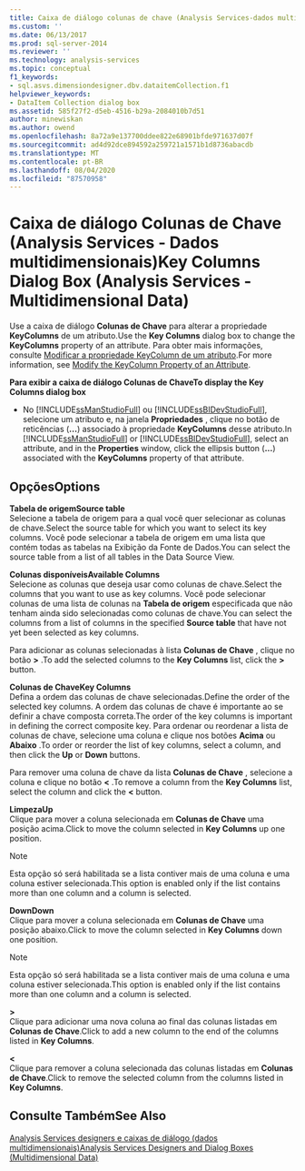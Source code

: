 ```yaml
---
title: Caixa de diálogo colunas de chave (Analysis Services-dados multidimensionais) | Microsoft Docs
ms.custom: ''
ms.date: 06/13/2017
ms.prod: sql-server-2014
ms.reviewer: ''
ms.technology: analysis-services
ms.topic: conceptual
f1_keywords:
- sql.asvs.dimensiondesigner.dbv.dataitemCollection.f1
helpviewer_keywords:
- DataItem Collection dialog box
ms.assetid: 585f27f2-d5eb-4516-b29a-2084010b7d51
author: minewiskan
ms.author: owend
ms.openlocfilehash: 8a72a9e137700ddee822e68901bfde971637d07f
ms.sourcegitcommit: ad4d92dce894592a259721a1571b1d8736abacdb
ms.translationtype: MT
ms.contentlocale: pt-BR
ms.lasthandoff: 08/04/2020
ms.locfileid: "87570958"
---
```

# <a name="key-columns-dialog-box-analysis-services---multidimensional-data"></a><span data-ttu-id="6f1dd-102">Caixa de diálogo Colunas de Chave (Analysis Services - Dados multidimensionais)</span><span class="sxs-lookup"><span data-stu-id="6f1dd-102">Key Columns Dialog Box (Analysis Services - Multidimensional Data)</span></span>
  <span data-ttu-id="6f1dd-103">Use a caixa de diálogo **Colunas de Chave** para alterar a propriedade **KeyColumns** de um atributo.</span><span class="sxs-lookup"><span data-stu-id="6f1dd-103">Use the **Key Columns** dialog box to change the **KeyColumns** property of an attribute.</span></span> <span data-ttu-id="6f1dd-104">Para obter mais informações, consulte [Modificar a propriedade KeyColumn de um atributo](multidimensional-models/attribute-properties-modify-the-keycolumn-property.md).</span><span class="sxs-lookup"><span data-stu-id="6f1dd-104">For more information, see [Modify the KeyColumn Property of an Attribute](multidimensional-models/attribute-properties-modify-the-keycolumn-property.md).</span></span>  
  
 <span data-ttu-id="6f1dd-105">**Para exibir a caixa de diálogo Colunas de Chave**</span><span class="sxs-lookup"><span data-stu-id="6f1dd-105">**To display the Key Columns dialog box**</span></span>  
  
-   <span data-ttu-id="6f1dd-106">No [!INCLUDE[ssManStudioFull](../includes/ssmanstudiofull-md.md)] ou [!INCLUDE[ssBIDevStudioFull](../includes/ssbidevstudiofull-md.md)], selecione um atributo e, na janela **Propriedades** , clique no botão de reticências (**...**) associado à propriedade **KeyColumns** desse atributo.</span><span class="sxs-lookup"><span data-stu-id="6f1dd-106">In [!INCLUDE[ssManStudioFull](../includes/ssmanstudiofull-md.md)] or [!INCLUDE[ssBIDevStudioFull](../includes/ssbidevstudiofull-md.md)], select an attribute, and in the **Properties** window, click the ellipsis button (**...**) associated with the **KeyColumns** property of that attribute.</span></span>  
  
## <a name="options"></a><span data-ttu-id="6f1dd-107">Opções</span><span class="sxs-lookup"><span data-stu-id="6f1dd-107">Options</span></span>  
 <span data-ttu-id="6f1dd-108">**Tabela de origem**</span><span class="sxs-lookup"><span data-stu-id="6f1dd-108">**Source table**</span></span>  
 <span data-ttu-id="6f1dd-109">Selecione a tabela de origem para a qual você quer selecionar as colunas de chave.</span><span class="sxs-lookup"><span data-stu-id="6f1dd-109">Select the source table for which you want to select its key columns.</span></span> <span data-ttu-id="6f1dd-110">Você pode selecionar a tabela de origem em uma lista que contém todas as tabelas na Exibição da Fonte de Dados.</span><span class="sxs-lookup"><span data-stu-id="6f1dd-110">You can select the source table from a list of all tables in the Data Source View.</span></span>  
  
 <span data-ttu-id="6f1dd-111">**Colunas disponíveis**</span><span class="sxs-lookup"><span data-stu-id="6f1dd-111">**Available Columns**</span></span>  
 <span data-ttu-id="6f1dd-112">Selecione as colunas que deseja usar como colunas de chave.</span><span class="sxs-lookup"><span data-stu-id="6f1dd-112">Select the columns that you want to use as key columns.</span></span> <span data-ttu-id="6f1dd-113">Você pode selecionar colunas de uma lista de colunas na **Tabela de origem** especificada que não tenham ainda sido selecionadas como colunas de chave.</span><span class="sxs-lookup"><span data-stu-id="6f1dd-113">You can select the columns from a list of columns in the specified **Source table** that have not yet been selected as key columns.</span></span>  
  
 <span data-ttu-id="6f1dd-114">Para adicionar as colunas selecionadas à lista **Colunas de Chave** , clique no botão **>** .</span><span class="sxs-lookup"><span data-stu-id="6f1dd-114">To add the selected columns to the **Key Columns** list, click the **>** button.</span></span>  
  
 <span data-ttu-id="6f1dd-115">**Colunas de Chave**</span><span class="sxs-lookup"><span data-stu-id="6f1dd-115">**Key Columns**</span></span>  
 <span data-ttu-id="6f1dd-116">Defina a ordem das colunas de chave selecionadas.</span><span class="sxs-lookup"><span data-stu-id="6f1dd-116">Define the order of the selected key columns.</span></span> <span data-ttu-id="6f1dd-117">A ordem das colunas de chave é importante ao se definir a chave composta correta.</span><span class="sxs-lookup"><span data-stu-id="6f1dd-117">The order of the key columns is important in defining the correct composite key.</span></span> <span data-ttu-id="6f1dd-118">Para ordenar ou reordenar a lista de colunas de chave, selecione uma coluna e clique nos botões **Acima** ou **Abaixo** .</span><span class="sxs-lookup"><span data-stu-id="6f1dd-118">To order or reorder the list of key columns, select a column, and then click the **Up** or **Down** buttons.</span></span>  
  
 <span data-ttu-id="6f1dd-119">Para remover uma coluna de chave da lista **Colunas de Chave** , selecione a coluna e clique no botão **\<** .</span><span class="sxs-lookup"><span data-stu-id="6f1dd-119">To remove a column from the **Key Columns** list, select the column and click the **\<** button.</span></span>  
  
 <span data-ttu-id="6f1dd-120">**Limpeza**</span><span class="sxs-lookup"><span data-stu-id="6f1dd-120">**Up**</span></span>  
 <span data-ttu-id="6f1dd-121">Clique para mover a coluna selecionada em **Colunas de Chave** uma posição acima.</span><span class="sxs-lookup"><span data-stu-id="6f1dd-121">Click to move the column selected in **Key Columns** up one position.</span></span>  
  
> [!NOTE]  
>  <span data-ttu-id="6f1dd-122">Esta opção só será habilitada se a lista contiver mais de uma coluna e uma coluna estiver selecionada.</span><span class="sxs-lookup"><span data-stu-id="6f1dd-122">This option is enabled only if the list contains more than one column and a column is selected.</span></span>  
  
 <span data-ttu-id="6f1dd-123">**Down**</span><span class="sxs-lookup"><span data-stu-id="6f1dd-123">**Down**</span></span>  
 <span data-ttu-id="6f1dd-124">Clique para mover a coluna selecionada em **Colunas de Chave** uma posição abaixo.</span><span class="sxs-lookup"><span data-stu-id="6f1dd-124">Click to move the column selected in **Key Columns** down one position.</span></span>  
  
> [!NOTE]  
>  <span data-ttu-id="6f1dd-125">Esta opção só será habilitada se a lista contiver mais de uma coluna e uma coluna estiver selecionada.</span><span class="sxs-lookup"><span data-stu-id="6f1dd-125">This option is enabled only if the list contains more than one column and a column is selected.</span></span>  
  
 **>**  
 <span data-ttu-id="6f1dd-126"> Clique para adicionar uma nova coluna ao final das colunas listadas em **Colunas de Chave**.</span><span class="sxs-lookup"><span data-stu-id="6f1dd-126">Click to add a new column to the end of the columns listed in **Key Columns**.</span></span>  
  
 **<**  
 <span data-ttu-id="6f1dd-127"> Clique para remover a coluna selecionada das colunas listadas em **Colunas de Chave**.</span><span class="sxs-lookup"><span data-stu-id="6f1dd-127">Click to remove the selected column from the columns listed in **Key Columns**.</span></span>  
  
## <a name="see-also"></a><span data-ttu-id="6f1dd-128">Consulte Também</span><span class="sxs-lookup"><span data-stu-id="6f1dd-128">See Also</span></span>  
 [<span data-ttu-id="6f1dd-129">Analysis Services designers e caixas de diálogo &#40;dados multidimensionais&#41;</span><span class="sxs-lookup"><span data-stu-id="6f1dd-129">Analysis Services Designers and Dialog Boxes &#40;Multidimensional Data&#41;</span></span>](analysis-services-designers-and-dialog-boxes-multidimensional-data.md)  
  
  
